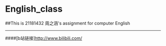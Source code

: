 # English_class
##This is 21181432 周之涵's assignment for computer English
***
####[b站链接]http://www.bilibili.com/
